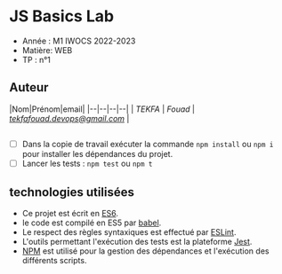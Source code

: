 # JS Basics Lab

- Année : M1 IWOCS 2022-2023
- Matière: WEB
- TP : n°1

## Auteur

|Nom|Prénom|email|
|--|--|--|--|
| *TEKFA* | *Fouad* | *tekfafouad.devops@gmail.com* |

## 

- [ ] Dans la copie de travail exécuter la commande `npm install` ou `npm i` pour installer les dépendances du projet.
- [ ] Lancer les tests : `npm test` ou `npm t`

## technologies utilisées

- Ce projet est écrit en [ES6](http://www.ecma-international.org/ecma-262/6.0/index.html).
- le code est compilé en ES5 par [babel](https://babeljs.io/).
- Le respect des règles syntaxiques est effectué par [ESLint](https://eslint.org/).
- L'outils permettant l'exécution des tests est la plateforme [Jest](http://facebook.github.io/jest/).
- [NPM](https://www.npmjs.com/) est utilisé pour la gestion des dépendances et l'exécution des différents scripts.

